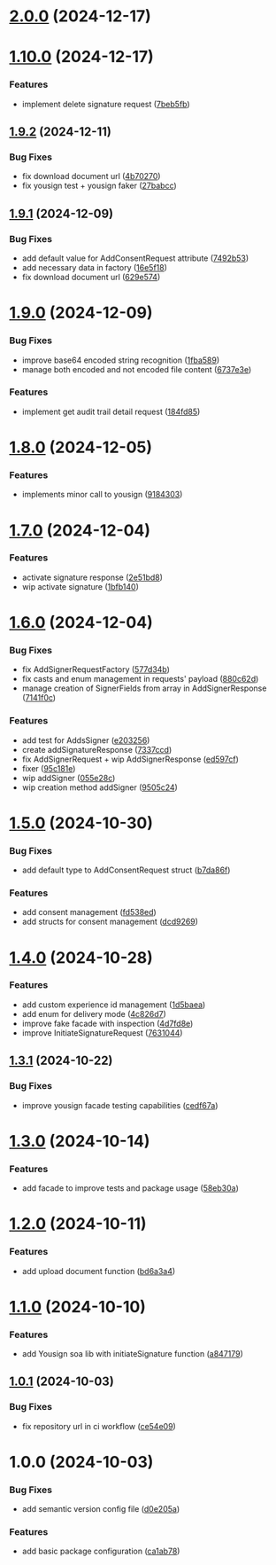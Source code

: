 # [2.0.0](https://github.com/coverzen/yousign-client/compare/v1.10.0...v2.0.0) (2024-12-17)

# [1.10.0](https://github.com/coverzen/yousign-client/compare/v1.9.2...v1.10.0) (2024-12-17)


### Features

* implement delete signature request ([7beb5fb](https://github.com/coverzen/yousign-client/commit/7beb5fb15562a3ff3dc206e91e8ce6644617102d))

## [1.9.2](https://github.com/coverzen/yousign-client/compare/v1.9.1...v1.9.2) (2024-12-11)


### Bug Fixes

* fix download document url ([4b70270](https://github.com/coverzen/yousign-client/commit/4b70270a3619839b39d89758878de51150cade2f))
* fix yousign test +  yousign faker ([27babcc](https://github.com/coverzen/yousign-client/commit/27babccfed3dec7b07c60fbbefb961b2ae9b4b13))

## [1.9.1](https://github.com/coverzen/yousign-client/compare/v1.9.0...v1.9.1) (2024-12-09)


### Bug Fixes

* add default value for AddConsentRequest attribute ([7492b53](https://github.com/coverzen/yousign-client/commit/7492b535713f94ee4f017621c9b7825ac4401627))
* add necessary data in factory ([16e5f18](https://github.com/coverzen/yousign-client/commit/16e5f180271d7ff4de19441ac01ec0510b6c7885))
* fix download document url ([629e574](https://github.com/coverzen/yousign-client/commit/629e5740d34368419cc8f0607e04c75ce93dc239))

# [1.9.0](https://github.com/coverzen/yousign-client/compare/v1.8.0...v1.9.0) (2024-12-09)


### Bug Fixes

* improve base64 encoded string recognition ([1fba589](https://github.com/coverzen/yousign-client/commit/1fba589b6271177d459618a657b3c80102774f7d))
* manage both encoded and not encoded file content ([6737e3e](https://github.com/coverzen/yousign-client/commit/6737e3ee491ec9aa7bedf535579080b129e3d625))


### Features

* implement get audit trail detail request ([184fd85](https://github.com/coverzen/yousign-client/commit/184fd855592693f9357800b455f82ce466d8d6ae))

# [1.8.0](https://github.com/coverzen/yousign-client/compare/v1.7.0...v1.8.0) (2024-12-05)


### Features

* implements minor call to yousign ([9184303](https://github.com/coverzen/yousign-client/commit/9184303bfa556db188f5292913b9220c44bd4987))

# [1.7.0](https://github.com/coverzen/yousign-client/compare/v1.6.0...v1.7.0) (2024-12-04)


### Features

* activate signature response ([2e51bd8](https://github.com/coverzen/yousign-client/commit/2e51bd83e3ea3e79b3defb43e794326baf186358))
* wip activate signature ([1bfb140](https://github.com/coverzen/yousign-client/commit/1bfb1404a371894234c8d8e0b22f37ab3ff7eb2e))

# [1.6.0](https://github.com/coverzen/yousign-client/compare/v1.5.0...v1.6.0) (2024-12-04)


### Bug Fixes

* fix AddSignerRequestFactory ([577d34b](https://github.com/coverzen/yousign-client/commit/577d34b6dd1303ba2dda75a9a54a5a686854f921))
* fix casts and enum management in requests' payload ([880c62d](https://github.com/coverzen/yousign-client/commit/880c62df7f08426cc337972dc2deec2faa53f9e9))
* manage creation of SignerFields from array in AddSignerResponse ([7141f0c](https://github.com/coverzen/yousign-client/commit/7141f0c088048a9b2f301522e1ed7efcec557798))


### Features

* add test for AddsSigner ([e203256](https://github.com/coverzen/yousign-client/commit/e203256108872daf27cfe8598a17a4857d269404))
* create addSignatureResponse ([7337ccd](https://github.com/coverzen/yousign-client/commit/7337ccd375b983afb4d1e603be662938d1d26696))
* fix AddSignerRequest + wip AddSignerResponse ([ed597cf](https://github.com/coverzen/yousign-client/commit/ed597cf1f8b7e91e627823df403e1ca9a94fba59))
* fixer ([95c181e](https://github.com/coverzen/yousign-client/commit/95c181efa90c061163629c43d1ee6516e6953efe))
* wip addSigner ([055e28c](https://github.com/coverzen/yousign-client/commit/055e28c9d845eb60a38a1237a4d0276939c1012d))
* wip creation method addSigner ([9505c24](https://github.com/coverzen/yousign-client/commit/9505c246ba90126d25cc655123b7389c1b01d374))

# [1.5.0](https://github.com/coverzen/yousign-client/compare/v1.4.0...v1.5.0) (2024-10-30)


### Bug Fixes

* add default type to AddConsentRequest struct ([b7da86f](https://github.com/coverzen/yousign-client/commit/b7da86fad5f2d7bcbde539c3caa8fe833f410768))


### Features

* add consent management ([fd538ed](https://github.com/coverzen/yousign-client/commit/fd538ed6fd232d1e4332c8f24fca16a5eb71c6d8))
* add structs for consent management ([dcd9269](https://github.com/coverzen/yousign-client/commit/dcd926907b1945e3dea7e957b13c842649a30de9))

# [1.4.0](https://github.com/coverzen/yousign-client/compare/v1.3.1...v1.4.0) (2024-10-28)


### Features

* add custom experience id management ([1d5baea](https://github.com/coverzen/yousign-client/commit/1d5baea028e7e15e4f7e1e1a329af0552e758764))
* add enum for delivery mode ([4c826d7](https://github.com/coverzen/yousign-client/commit/4c826d7716dd37445931a5322484181519b85667))
* improve fake facade with inspection ([4d7fd8e](https://github.com/coverzen/yousign-client/commit/4d7fd8ebdf3519fce993be1acd8a7c395064719e))
* improve InitiateSignatureRequest ([7631044](https://github.com/coverzen/yousign-client/commit/7631044c53469b50062630d9bd48c99bee586981))

## [1.3.1](https://github.com/coverzen/yousign-client/compare/v1.3.0...v1.3.1) (2024-10-22)


### Bug Fixes

* improve yousign facade testing capabilities ([cedf67a](https://github.com/coverzen/yousign-client/commit/cedf67acfe34e8e28136efb4ec7bbe84ef6574d3))

# [1.3.0](https://github.com/coverzen/yousign-client/compare/v1.2.0...v1.3.0) (2024-10-14)


### Features

* add facade to improve tests and package usage ([58eb30a](https://github.com/coverzen/yousign-client/commit/58eb30a3c02c70ec7ad3d7287d24ee72b68e821e))

# [1.2.0](https://github.com/coverzen/yousign-client/compare/v1.1.0...v1.2.0) (2024-10-11)


### Features

* add upload document function ([bd6a3a4](https://github.com/coverzen/yousign-client/commit/bd6a3a45b3d78d7d3aff63eabcc1bf528fd918d3))

# [1.1.0](https://github.com/coverzen/yousign-client/compare/v1.0.1...v1.1.0) (2024-10-10)


### Features

* add Yousign soa lib with initiateSignature function ([a847179](https://github.com/coverzen/yousign-client/commit/a8471797d6ab14dda64b3d1798bc43899b6a8243))

## [1.0.1](https://github.com/coverzen/yousign-client/compare/v1.0.0...v1.0.1) (2024-10-03)


### Bug Fixes

* fix repository url in ci workflow ([ce54e09](https://github.com/coverzen/yousign-client/commit/ce54e09c834d4fbeea2d83c8873618b4a059edda))

# 1.0.0 (2024-10-03)


### Bug Fixes

* add semantic version config file ([d0e205a](https://github.com/coverzen/yousign-client/commit/d0e205a1b762e3fd7c085215f5bd6c89673c3dd0))


### Features

* add basic package configuration ([ca1ab78](https://github.com/coverzen/yousign-client/commit/ca1ab7806f8defc5fbacb9554b63f4f94d31ee39))
